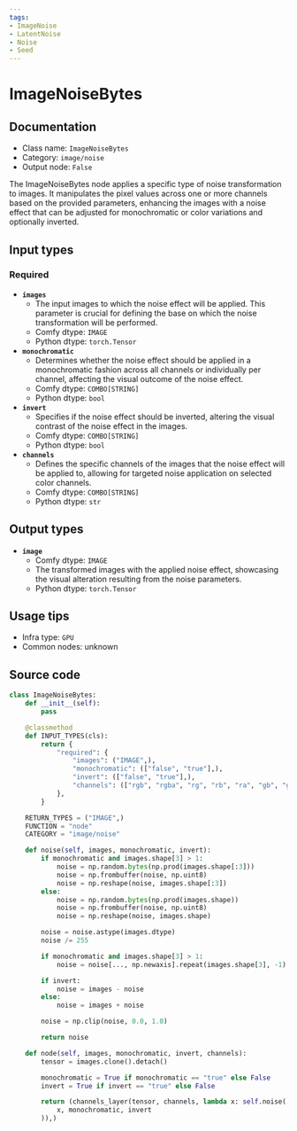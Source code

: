 ```yaml
---
tags:
- ImageNoise
- LatentNoise
- Noise
- Seed
---
```


# ImageNoiseBytes
## Documentation
- Class name: `ImageNoiseBytes`
- Category: `image/noise`
- Output node: `False`

The ImageNoiseBytes node applies a specific type of noise transformation to images. It manipulates the pixel values across one or more channels based on the provided parameters, enhancing the images with a noise effect that can be adjusted for monochromatic or color variations and optionally inverted.
## Input types
### Required
- **`images`**
    - The input images to which the noise effect will be applied. This parameter is crucial for defining the base on which the noise transformation will be performed.
    - Comfy dtype: `IMAGE`
    - Python dtype: `torch.Tensor`
- **`monochromatic`**
    - Determines whether the noise effect should be applied in a monochromatic fashion across all channels or individually per channel, affecting the visual outcome of the noise effect.
    - Comfy dtype: `COMBO[STRING]`
    - Python dtype: `bool`
- **`invert`**
    - Specifies if the noise effect should be inverted, altering the visual contrast of the noise effect in the images.
    - Comfy dtype: `COMBO[STRING]`
    - Python dtype: `bool`
- **`channels`**
    - Defines the specific channels of the images that the noise effect will be applied to, allowing for targeted noise application on selected color channels.
    - Comfy dtype: `COMBO[STRING]`
    - Python dtype: `str`
## Output types
- **`image`**
    - Comfy dtype: `IMAGE`
    - The transformed images with the applied noise effect, showcasing the visual alteration resulting from the noise parameters.
    - Python dtype: `torch.Tensor`
## Usage tips
- Infra type: `GPU`
- Common nodes: unknown


## Source code
```python
class ImageNoiseBytes:
    def __init__(self):
        pass

    @classmethod
    def INPUT_TYPES(cls):
        return {
            "required": {
                "images": ("IMAGE",),
                "monochromatic": (["false", "true"],),
                "invert": (["false", "true"],),
                "channels": (["rgb", "rgba", "rg", "rb", "ra", "gb", "ga", "ba", "r", "g", "b", "a"],),
            },
        }

    RETURN_TYPES = ("IMAGE",)
    FUNCTION = "node"
    CATEGORY = "image/noise"

    def noise(self, images, monochromatic, invert):
        if monochromatic and images.shape[3] > 1:
            noise = np.random.bytes(np.prod(images.shape[:3]))
            noise = np.frombuffer(noise, np.uint8)
            noise = np.reshape(noise, images.shape[:3])
        else:
            noise = np.random.bytes(np.prod(images.shape))
            noise = np.frombuffer(noise, np.uint8)
            noise = np.reshape(noise, images.shape)

        noise = noise.astype(images.dtype)
        noise /= 255

        if monochromatic and images.shape[3] > 1:
            noise = noise[..., np.newaxis].repeat(images.shape[3], -1)

        if invert:
            noise = images - noise
        else:
            noise = images + noise

        noise = np.clip(noise, 0.0, 1.0)

        return noise

    def node(self, images, monochromatic, invert, channels):
        tensor = images.clone().detach()

        monochromatic = True if monochromatic == "true" else False
        invert = True if invert == "true" else False

        return (channels_layer(tensor, channels, lambda x: self.noise(
            x, monochromatic, invert
        )),)

```
